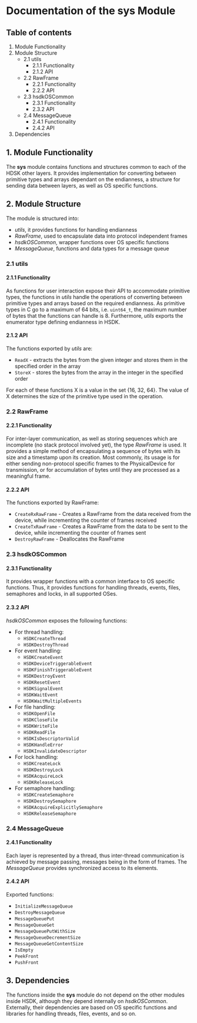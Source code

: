 # Documentation of the sys Module

## Table of contents
1. Module Functionality
2. Module Structure
    * 2.1 utils
        * 2.1.1 Functionality
        * 2.1.2 API
    * 2.2 RawFrame
        * 2.2.1 Functionality
        * 2.2.2 API
    * 2.3 hsdkOSCommon
        * 2.3.1 Functionality
        * 2.3.2 API
    * 2.4 MessageQueue
        * 2.4.1 Functionality
        * 2.4.2 API
3. Dependencies

## 1. Module Functionality
The __sys__ module contains functions and structures common to each of the HDSK
other layers. It provides implementation for converting between primitive types
and arrays dependant on the endianness, a structure for sending data between
layers, as well as OS specific functions.

## 2. Module Structure
The module is structured into:
* _utils_, it provides functions for handling endianness
* _RawFrame_, used to encapsulate data into protocol independent frames
* _hsdkOSCommon_, wrapper functions over OS specific functions
* _MessageQueue_, functions and data types for a message queue

### 2.1 utils
#### 2.1.1 Functionality
As functions for user interaction expose their API to accommodate primitive
types, the functions in _utils_ handle the operations of converting between
primitive types and arrays based on the required endianness. As primitive types
in C go to a maximum of 64 bits, i.e. `uint64_t`, the maximum number of bytes
that the functions can handle is 8. Furthermore, _utils_ exports the enumerator
type defining endianness in HSDK.

#### 2.1.2 API
The functions exported by _utils_ are:
* `ReadX` - extracts the bytes from the given integer and stores them in the
specified order in the array
* `StoreX` - stores the bytes from the array in the integer in the specified
order

For each of these functions X is a value in the set {16, 32, 64}. The value of X
determines the size of the primitive type used in the operation.

### 2.2 RawFrame
#### 2.2.1 Functionality
For inter-layer communication, as well as storing sequences which are incomplete
(no stack protocol involved yet), the type _RawFrame_ is used. It provides a
simple method of encapsulating a sequence of bytes with its size and a timestamp
upon its creation. Most commonly, its usage is for either sending non-protocol
specific frames to the PhysicalDevice for transmission, or for accumulation of
bytes until they are processed as a meaningful frame.

#### 2.2.2 API
The functions exported by RawFrame:
* `CreateRxRawFrame` - Creates a RawFrame from the data received from the
device, while incrementing the counter of frames received
* `CreateTxRawFrame` - Creates a RawFrame from the data to be sent to the
device, while incrementing the counter of frames sent
* `DestroyRawFrame` - Deallocates the RawFrame

### 2.3 hsdkOSCommon
#### 2.3.1 Functionality
It provides wrapper functions with a common interface to OS specific functions.
Thus, it provides functions for handling threads, events, files, semaphores and
locks, in all supported OSes.
#### 2.3.2 API
_hsdkOSCommon_ exposes the following functions:
* For thread handling:
    * `HSDKCreateThread`
    * `HSDKDestroyThread`
* For event handling:
    * `HSDKCreateEvent`
    * `HSDKDeviceTriggerableEvent`
    * `HSDKFinishTriggerableEvent`
    * `HSDKDestroyEvent`
    * `HSDKResetEvent`
    * `HSDKSignalEvent`
    * `HSDKWaitEvent`
    * `HSDKWaitMultipleEvents`
* For file handling:
    * `HSDKOpenFile`
    * `HSDKCloseFile`
    * `HSDKWriteFile`
    * `HSDKReadFile`
    * `HSDKIsDescriptorValid`
    * `HSDKHandleError`
    * `HSDKInvalidateDescriptor`
* For lock handling:
    * `HSDKCreateLock`
    * `HSDKDestroyLock`
    * `HSDKAcquireLock`
    * `HSDKReleaseLock`
* For semaphore handling:
    * `HSDKCreateSemaphore`
    * `HSDKDestroySemaphore`
    * `HSDKAcquireExplicitlySemaphore`
    * `HSDKReleaseSemaphore`

### 2.4 MessageQueue
#### 2.4.1 Functionality
Each layer is represented by a thread, thus inter-thread communication is
achieved by message passing, messages being in the form of frames. The
_MessageQueue_ provides synchronized access to its elements.
#### 2.4.2 API
Exported functions:
* `InitializeMessageQueue`
* `DestroyMessageQueue`
* `MessageQueuePut`
* `MessageQueueGet`
* `MessageQueuePutWithSize`
* `MessageQueueDecrementSize`
* `MessageQueueGetContentSize`
* `IsEmpty`
* `PeekFront`
* `PushFront`

## 3. Dependencies
The functions inside the __sys__ module do not depend on the other modules
inside HSDK, although they depend internally on _hsdkOSCommon_. Externally,
their dependencies are based on OS specific functions and libraries for handling
threads, files, events, and so on.
